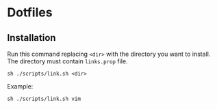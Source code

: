 # Dotfiles

## Installation

Run this command replacing `<dir>` with the directory you want to install.
The directory must contain `links.prop` file.
```shell
sh ./scripts/link.sh <dir>
```
Example:
```shell
sh ./scripts/link.sh vim
```
